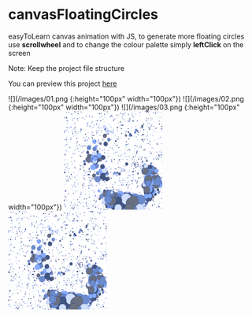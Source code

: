 # canvasFloatingCircles
easyToLearn canvas animation with JS, to generate more floating circles use **scrollwheel** and to change the colour palette simply **leftClick** on the screen

Note: Keep the project file structure

You can preview this project [here](https://fipie.github.io/canvasFloatingCircles/)

![](/images/01.png {:height="100px" width="100px"})
![](/images/02.png {:height="100px" width="100px"})
![](/images/03.png {:height="100px" width="100px"})
<img src="./images/03.png" width="200" height="200">
<img src="/images/03.png" width="200" height="200">
